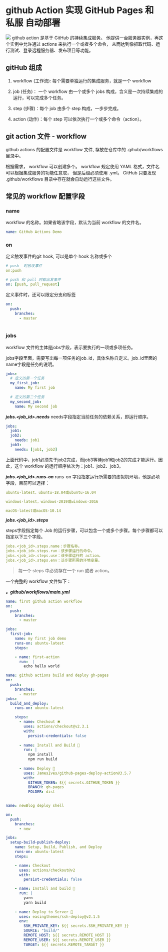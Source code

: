 # github Action 实现 GitHub Pages 和 私服 自动部署
![](https://p6-juejin.byteimg.com/tos-cn-i-k3u1fbpfcp/e28eae46f5fe437793ba602edea23fdf~tplv-k3u1fbpfcp-zoom-1.image)
github action 是基于 GitHub 的持续集成服务。 他提供一台服务器实例，再这个实例中允许通过 actions 来执行一个或者多个命令， 从而达到像抓取代码、运行测试、登录远程服务器、发布项目等功能。

## gitHub 组成

1. workflow (工作流): 每个需要单独运行的集成服务，就是一个 workflow

2. job (任务)： 一个 workflow 由一个或多个 jobs 构成，含义是一次持续集成的运行，可以完成多个任务。

3. step (步骤)：每个 job 由多个 step 构成，一步步完成。

4. action (动作)：每个 step 可以依次执行一个或多个命令（action）。

## git action 文件 - workflow

github actions 的配置文件是 workflow 文件, 存放在仓库中的 .gihub/workflows 目录中。

根据需求， workflow 可以创建多个。 workflow 规定使用 YAML 格式，文件名可以根据集成服务的功能任意取， 但是后缀必须使用 .yml。 GitHub 只要发现 .github/workflows 目录中存在就会自动运行这些文件。

## 常见的 workflow 配置字段

### name  
workflow 的名称。如果省略该字段，默认为当前 workflow 的文件名。

```yml
name: GitHub Actions Demo
```

### on 
定义触发事件的git hook, 可以是单个 hook 名称或多个

```yml
# push  时触发事件
on:push

# push 和 pull 时都出发事件
on: [push, pull_request]
```

定义事件时，还可以限定分支和标签
```yml
on:
  push:
    branches:
      - master
    
```

### jobs
workflow 文件的主体是jobs字段，表示要执行的一项或多项任务。

jobs字段里面，需要写出每一项任务的job_id，具体名称自定义。job_id里面的name字段是任务的说明。

```yml
jobs:
  # 定义的第一个任务 
  my_first_job:
    name: My first job
  
  # 定义的第二个任务
  my_second_job:
    name: My second job
```

***jobs.<job_id>.needs***
needs字段指定当前任务的依赖关系，即运行顺序。
```yml
jobs:
  job1:
  job2:
    needs: job1
  job3:
    needs: [job1, job2]
```

上面代码中，job1必须先于job2完成，而job3等待job1和job2的完成才能运行。因此，这个 workflow 的运行顺序依次为：job1、job2、job3。

***jobs.<job_id>.runs-on***
runs-on 字段指定运行所需要的虚拟机环境，他是必填字段，目前可以选择：
```yml
ubuntu-latest，ubuntu-18.04或ubuntu-16.04

windows-latest，windows-2019或windows-2016

macOS-latest或macOS-10.14
```

***jobs.<job_id>.steps***

steps字段指定每个 Job 的运行步骤，可以包含一个或多个步骤。每个步骤都可以指定以下三个字段。

```yml
jobs.<job_id>.steps.name：步骤名称。
jobs.<job_id>.steps.run：该步骤运行的命令。
jobs.<job_id>.steps.use：该步骤运行的 action。
jobs.<job_id>.steps.env：该步骤所需的环境变量。
```

> 每一个 steps 中必须存在一个 run 或者 action。


一个完整的 workflow 文件如下：

***。github/workflows/main.yml***

```yml
name: first github action workflow
on:
  push:
    branches:
      - master

jobs:
  first-job:
    name: my first job demo
    runs-on: ubuntu-latest
    steps:

    - name: first-action
      run:  |
        echo hello world
```






```yml
name: github actions build and deploy gh-pages
on:
  push: 
    branches:
      - master
jobs:
  build_and_deploy:
    runs-on: ubuntu-latest

    steps:
      - name: Checkout 🛎️
        uses: actions/checkout@v2.3.1
        with:
          persist-credentials: false
      
      - name: Install and Build 🔧
        run: |
          npm install
          npm run build
        
      - name: Deploy 🚀
        uses: JamesIves/github-pages-deploy-action@3.5.7
        with:
          GITHUB_TOKEN: ${{ secrets.GITHUB_TOKEN }}
          BRANCH: gh-pages 
          FOLDER: dist 

```


```yml
		
name: newBlog deploy shell

on:
  push:
    branches: 
      - new

jobs:
  setup-build-publish-deploy:
    name: Setup, Build, Publish, and Deploy
    runs-on: ubuntu-latest
    steps:

    - name: Checkout
      uses: actions/checkout@v2
      with:
        persist-credentials: false

    - name: Install and build 🔧
      run: |
        yarn 
        yarn build
    
    - name: Deploy to Server 🚀
      uses: easingthemes/ssh-deploy@v2.1.5
      env: 
        SSH_PRIVATE_KEY: ${{ secrets.SSH_PRIVATE_KEY }}
        SOURCE: "build/"
        REMOTE_HOST: ${{ secrets.REMOTE_HOST }}
        REMOTE_USER: ${{ secrets.REMOTE_USER }}
        TARGET: ${{ secrets.REMOTE_TARGET }}
```